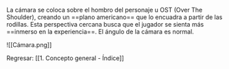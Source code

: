 
La cámara se coloca sobre el hombro del personaje u OST (Over The Shoulder), creando un ==plano americano== que lo encuadra a partir de las rodillas. Esta perspectiva cercana busca que el jugador se sienta más ==inmerso en la experiencia==. El ángulo de la cámara es normal.

![[Cámara.png]]


Regresar: [[1. Concepto general - Índice]]